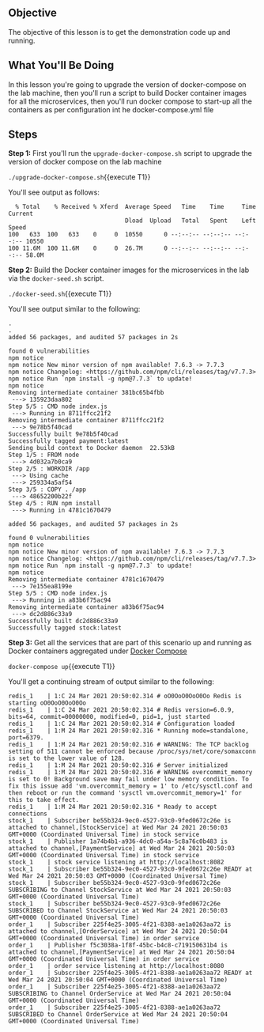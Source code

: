 ## Objective
The objective of this lesson is to get the demonstration code up and running.

## What You'll Be Doing

In this lesson you're going to upgrade the version of docker-compose on the lab machine, then you'll run a script to build Docker container images for all the microservices,
then you'll run docker compose to start-up all the containers as per configuration int he docker-compose.yml file

## Steps

**Step 1:** First you'll run the `upgrade-docker-compose.sh` script to upgrade the version of docker compose on the lab machine

`./upgrade-docker-compose.sh`{{execute T1}}

You'll see output as follows:

```
  % Total    % Received % Xferd  Average Speed   Time    Time     Time  Current
                                 Dload  Upload   Total   Spent    Left  Speed
100   633  100   633    0     0  10550      0 --:--:-- --:--:-- --:--:-- 10550
100 11.6M  100 11.6M    0     0  26.7M      0 --:--:-- --:--:-- --:--:-- 58.0M
```

**Step 2:** Build the Docker container images for the microservices in the lab via the `docker-seed.sh` script.

`./docker-seed.sh`{{execute T1}}

You'll see output similar to the following:

```
.
.
added 56 packages, and audited 57 packages in 2s

found 0 vulnerabilities
npm notice 
npm notice New minor version of npm available! 7.6.3 -> 7.7.3
npm notice Changelog: <https://github.com/npm/cli/releases/tag/v7.7.3>
npm notice Run `npm install -g npm@7.7.3` to update!
npm notice 
Removing intermediate container 381bc65b4fbb
 ---> 135923daa802
Step 5/5 : CMD node index.js
 ---> Running in 8711ffcc21f2
Removing intermediate container 8711ffcc21f2
 ---> 9e78b5f40cad
Successfully built 9e78b5f40cad
Successfully tagged payment:latest
Sending build context to Docker daemon  22.53kB
Step 1/5 : FROM node
 ---> 4d032a7b0ca9
Step 2/5 : WORKDIR /app
 ---> Using cache
 ---> 259334a5af54
Step 3/5 : COPY . /app
 ---> 48652200b22f
Step 4/5 : RUN npm install
 ---> Running in 4781c1670479

added 56 packages, and audited 57 packages in 2s

found 0 vulnerabilities
npm notice 
npm notice New minor version of npm available! 7.6.3 -> 7.7.3
npm notice Changelog: <https://github.com/npm/cli/releases/tag/v7.7.3>
npm notice Run `npm install -g npm@7.7.3` to update!
npm notice 
Removing intermediate container 4781c1670479
 ---> 7e155ea8199e
Step 5/5 : CMD node index.js
 ---> Running in a83b6f75ac94
Removing intermediate container a83b6f75ac94
 ---> dc2d886c33a9
Successfully built dc2d886c33a9
Successfully tagged stock:latest
```

**Step 3:** Get all the services that are part of this scenario up and running as Docker containers aggregated under [Docker Compose](https://docs.docker.com/compose/)

`docker-compose up`{{execute T1}}

You'll get a continuing stream of output similar to the following:

```
redis_1    | 1:C 24 Mar 2021 20:50:02.314 # oO0OoO0OoO0Oo Redis is starting oO0OoO0OoO0Oo
redis_1    | 1:C 24 Mar 2021 20:50:02.314 # Redis version=6.0.9, bits=64, commit=00000000, modified=0, pid=1, just started
redis_1    | 1:C 24 Mar 2021 20:50:02.314 # Configuration loaded
redis_1    | 1:M 24 Mar 2021 20:50:02.316 * Running mode=standalone, port=6379.
redis_1    | 1:M 24 Mar 2021 20:50:02.316 # WARNING: The TCP backlog setting of 511 cannot be enforced because /proc/sys/net/core/somaxconn is set to the lower value of 128.
redis_1    | 1:M 24 Mar 2021 20:50:02.316 # Server initialized
redis_1    | 1:M 24 Mar 2021 20:50:02.316 # WARNING overcommit_memory is set to 0! Background save may fail under low memory condition. To fix this issue add 'vm.overcommit_memory = 1' to /etc/sysctl.conf and then reboot or run the command 'sysctl vm.overcommit_memory=1' for this to take effect.
redis_1    | 1:M 24 Mar 2021 20:50:02.316 * Ready to accept connections
stock_1    | Subscriber be55b324-9ec0-4527-93c0-9fed0672c26e is attached to channel,[StockService] at Wed Mar 24 2021 20:50:03 GMT+0000 (Coordinated Universal Time) in stock service
stock_1    | Publisher 1a74b4b1-a936-4dc0-a54a-5c8a76c0b483 is attached to channel,[PaymentService] at Wed Mar 24 2021 20:50:03 GMT+0000 (Coordinated Universal Time) in stock service
stock_1    | stock service listening at http://localhost:8082
stock_1    | Subscriber be55b324-9ec0-4527-93c0-9fed0672c26e READY at Wed Mar 24 2021 20:50:03 GMT+0000 (Coordinated Universal Time)
stock_1    | Subscriber be55b324-9ec0-4527-93c0-9fed0672c26e SUBSCRIBING to Channel StockService at Wed Mar 24 2021 20:50:03 GMT+0000 (Coordinated Universal Time)
stock_1    | Subscriber be55b324-9ec0-4527-93c0-9fed0672c26e SUBSCRIBED to Channel StockService at Wed Mar 24 2021 20:50:03 GMT+0000 (Coordinated Universal Time)
order_1    | Subscriber 225f4e25-3005-4f21-8388-ae1a0263aa72 is attached to channel,[OrderService] at Wed Mar 24 2021 20:50:04 GMT+0000 (Coordinated Universal Time) in order service
order_1    | Publisher f5c3038a-1f8f-45bc-b4c8-c719150631b4 is attached to channel,[PaymentService] at Wed Mar 24 2021 20:50:04 GMT+0000 (Coordinated Universal Time) in order service
order_1    | order service listening at http://localhost:8080
order_1    | Subscriber 225f4e25-3005-4f21-8388-ae1a0263aa72 READY at Wed Mar 24 2021 20:50:04 GMT+0000 (Coordinated Universal Time)
order_1    | Subscriber 225f4e25-3005-4f21-8388-ae1a0263aa72 SUBSCRIBING to Channel OrderService at Wed Mar 24 2021 20:50:04 GMT+0000 (Coordinated Universal Time)
order_1    | Subscriber 225f4e25-3005-4f21-8388-ae1a0263aa72 SUBSCRIBED to Channel OrderService at Wed Mar 24 2021 20:50:04 GMT+0000 (Coordinated Universal Time)
```